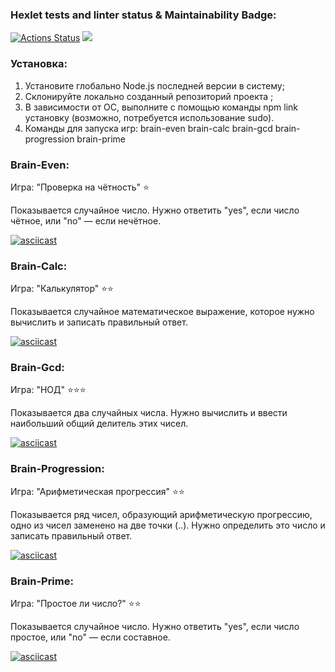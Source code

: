 ### Hexlet tests and linter status & Maintainability Badge:
[![Actions Status](https://github.com/OwlBob/backend-project-44/workflows/hexlet-check/badge.svg)](https://github.com/OwlBob/backend-project-44/actions)        <a href="https://codeclimate.com/github/OwlBob/backend-project-44/maintainability"><img src="https://api.codeclimate.com/v1/badges/9b754b311b38aeedb46c/maintainability" /></a>

### Установка:
1. Установите глобально Node.js последней версии в систему;
2. Склонируйте локально созданный репозиторий проекта ;
3. В зависимости от ОС,  выполните с помощью команды npm link установку (возможно, потребуется использование sudo).
4. Команды для запуска игр:
    brain-even
    brain-calc
    brain-gcd
    brain-progression
    brain-prime

### Brain-Even:
Игра: "Проверка на чётность" ⭐ 

Показывается случайное число. Нужно ответить "yes", если число чётное, или "no" — если нечётное.

[![asciicast](https://asciinema.org/a/h26tEkWfHQsYd5e4On7kGz1py.svg)](https://asciinema.org/a/h26tEkWfHQsYd5e4On7kGz1py)

### Brain-Calc:
Игра: "Калькулятор" ⭐⭐

Показывается случайное математическое выражение, которое нужно вычислить и записать правильный ответ.

[![asciicast](https://asciinema.org/a/TysWWeI2s8qGrimTotmE6KI12.svg)](https://asciinema.org/a/TysWWeI2s8qGrimTotmE6KI12)

### Brain-Gcd:
Игра: "НОД" ⭐⭐⭐

Показывается два случайных числа. Нужно вычислить и ввести наибольший общий делитель этих чисел.

[![asciicast](https://asciinema.org/a/MGRdgSeWjQb0RB7FjHh3L6Y4t.svg)](https://asciinema.org/a/MGRdgSeWjQb0RB7FjHh3L6Y4t)

### Brain-Progression:
Игра: "Арифметическая прогрессия" ⭐⭐

Показывается  ряд чисел, образующий арифметическую прогрессию, одно из чисел заменено на две точки (..). Нужно определить это число и записать правильный ответ.

[![asciicast](https://asciinema.org/a/l7mDmlFNi7K5cnop0QT1tqloy.svg)](https://asciinema.org/a/l7mDmlFNi7K5cnop0QT1tqloy)

### Brain-Prime:
Игра: "Простое ли число?" ⭐⭐

Показывается случайное число. Нужно ответить "yes", если число простое, или "no" — если составное.

[![asciicast](https://asciinema.org/a/RJxYUpk8zaCDycPqzUmGgU2l4.svg)](https://asciinema.org/a/RJxYUpk8zaCDycPqzUmGgU2l4)
